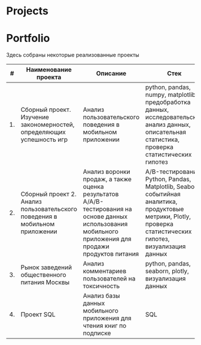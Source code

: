 # Projects
# Portfolio

Здесь собраны некоторые реализованные проекты

| #    | Наименование проекта                | Описание                                                     | Стек                                                         |
| ---- | ------------------------------------------------------------ | ------------------------------------------------------------ | ------------------------------------------------------------ |
| 1.   | Сборный проект. Изучение закономерностей, определяющих успешность игр | Анализ пользовательского поведения в мобильном приложении <br/> | python, pandas, numpy, matplotlib, предобработка данных, исследовательский анализ данных, описательная статистика, проверка статистических гипотез |
| 2.   | Сборный проект 2. Анализ пользовательского поведения в мобильном приложении  | Анализ воронки продаж, а также оценка результатов A/A/B-тестирования на основе данных использования мобильного приложения для продажи продуктов питания  |A/B-тестирование, Python, Pandas, Matplotlib, Seaborn, событийная аналитика, продуктовые метрики, Plotly, проверка статистических гипотез, визуализация данных |
| 3.   | Рынок заведений общественного питания Москвы | Анализ комментариев пользователей на токсичность             | python, pandas, seaborn, plotly, визуализация данных |
| 4.   | Проект SQL  | Анализ базы данных мобильного приложения для чтения книг по подписке |SQL  |
